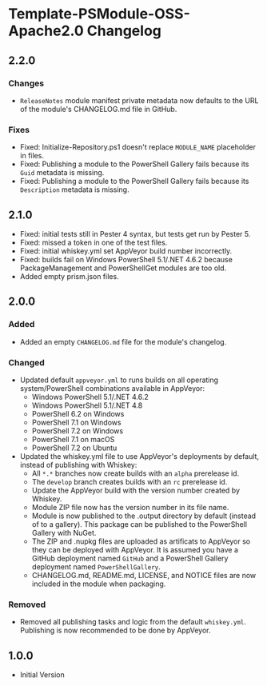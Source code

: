 # Template-PSModule-OSS-Apache2.0 Changelog

## 2.2.0

### Changes

* `ReleaseNotes` module manifest private metadata now defaults to the URL of the module's CHANGELOG.md file in GitHub.

### Fixes

* Fixed: Initialize-Repository.ps1 doesn't replace `MODULE_NAME` placeholder in files.
* Fixed: Publishing a module to the PowerShell Gallery fails because its `Guid` metadata is missing.
* Fixed: Publishing a module to the PowerShell Gallery fails because its `Description` metadata is missing.

## 2.1.0

* Fixed: initial tests still in Pester 4 syntax, but tests get run by Pester 5.
* Fixed: missed a token in one of the test files.
* Fixed: initial whiskey.yml set AppVeyor build number incorrectly.
* Fixed: builds fail on Windows PowerShell 5.1/.NET 4.6.2 because PackageManagement and PowerShellGet modules are too
old.
* Added empty prism.json files.

## 2.0.0

### Added

* Added an empty `CHANGELOG.md` file for the module's changelog.

### Changed

* Updated default `appveyor.yml` to runs builds on all operating system/PowerShell combinations available in AppVeyor:
  * Windows PowerShell 5.1/.NET 4.6.2
  * Windows PowerShell 5.1/.NET 4.8
  * PowerShell 6.2 on Windows
  * PowerShell 7.1 on Windows
  * PowerShell 7.2 on Windows
  * PowerShell 7.1 on macOS
  * PowerShell 7.2 on Ubuntu
* Updated the whiskey.yml file to use AppVeyor's deployments by default, instead of publishing with Whiskey:
  * All `*.*` branches now create builds with an `alpha` prerelease id.
  * The `develop` branch creates builds with an `rc` prerelease id.
  * Update the AppVeyor build with the version number created by Whiskey.
  * Module ZIP file now has the version number in its file name.
  * Module is now published to the .output directory by default (instead of to a gallery). This package can be published to the PowerShell Gallery with NuGet.
  * The ZIP and .nupkg files are uploaded as artificats to AppVeyor so they can be deployed with AppVeyor. It is assumed you have a GitHub deployment named `GitHub` and a PowerShell Gallery deployment named `PowerShellGallery`.
  * CHANGELOG.md, README.md, LICENSE, and NOTICE files are now included in the module when packaging.

### Removed

* Removed all publishing tasks and logic from the default `whiskey.yml`. Publishing is now recommended to be done by AppVeyor.

## 1.0.0

* Initial Version
